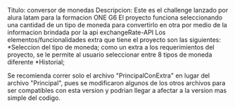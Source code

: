 Titulo: conversor de monedas 
Descripcion: Este es el challenge lanzado por alura latam para la formacion ONE G6
El proyecto funciona seleccionando una cantidad de un tipo de moneda para convertirlo en otra por medio de la informacion brindada por la api exchangeRate-API
Los elementos/funcionalidades  extra que tiene el proyecto son las siguientes:
*Seleccion del tipo de moneda; como un extra a los requerimientos del proyecto, se le permite al usuario seleccionar entre 8 tipos de moneda diferente
*Historial; 

Se recomienda correr solo el archivo "PrincipalConExtra" en lugar del archivo "Principal", pues se modificaron algunos de los otros archivos para ser compatibles con esta version y podrian llegar a afectar a la version mas simple del codigo.
